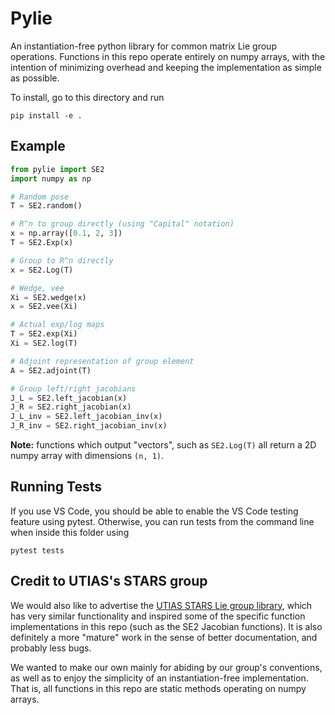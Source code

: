 # Pylie
An instantiation-free python library for common matrix Lie group operations. Functions in this repo operate entirely on numpy arrays, with the intention of minimizing overhead and keeping the implementation as simple as possible.

To install, go to this directory and run

    pip install -e .

## Example 

```python
from pylie import SE2 
import numpy as np

# Random pose
T = SE2.random()

# R^n to group directly (using "Capital" notation)
x = np.array([0.1, 2, 3])
T = SE2.Exp(x)

# Group to R^n directly
x = SE2.Log(T)

# Wedge, vee
Xi = SE2.wedge(x)
x = SE2.vee(Xi)

# Actual exp/log maps 
T = SE2.exp(Xi)
Xi = SE2.log(T)

# Adjoint representation of group element
A = SE2.adjoint(T)

# Group left/right jacobians
J_L = SE2.left_jacobian(x)
J_R = SE2.right_jacobian(x)
J_L_inv = SE2.left_jacobian_inv(x)
J_R_inv = SE2.right_jacobian_inv(x)

```

**Note:** functions which output "vectors", such as `SE2.Log(T)` all return a 2D numpy array with dimensions `(n, 1)`.


## Running Tests
If you use VS Code, you should be able to enable the VS Code testing feature using pytest. Otherwise, you can run tests from the command line when inside this folder using

    pytest tests

## Credit to UTIAS's STARS group
We would also like to advertise the [UTIAS STARS Lie group library](https://github.com/utiasSTARS/liegroups), which has very similar functionality and inspired some of the specific function implementations in this repo (such as the SE2 Jacobian functions). It is also definitely a more "mature" work in the sense of better documentation, and probably less bugs. 

We wanted to make our own mainly for abiding by our group's conventions, as well as to enjoy the simplicity of an instantiation-free implementation. That is, all functions in this repo are static methods operating on numpy arrays. 
